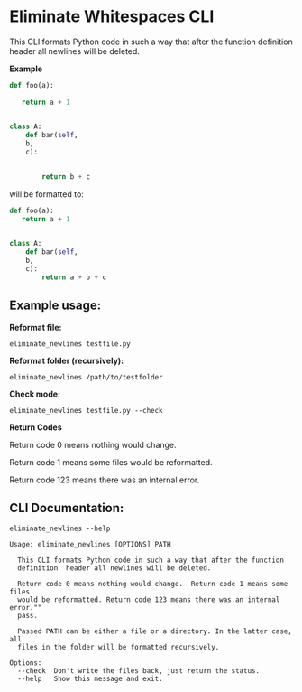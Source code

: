 # Eliminate Whitespaces CLI

This CLI formats Python code in such a way that after the function definition header all newlines will be deleted.


**Example**

```python
def foo(a):
    
   return a + 1
   

class A:
    def bar(self,
    b,
    c):
       

        return b + c
```

will be formatted to:

```python
def foo(a):
   return a + 1
   

class A:
    def bar(self,
    b,
    c):
        return a + b + c
```

## Example usage:

**Reformat file:**

    eliminate_newlines testfile.py

**Reformat folder (recursively):**

    eliminate_newlines /path/to/testfolder

**Check mode:**

    eliminate_newlines testfile.py --check

**Return Codes**

Return code 0 means nothing would change.

Return code 1 means some files would be reformatted. 

Return code 123 means there was an internal error.


## CLI Documentation:

    eliminate_newlines --help


```
Usage: eliminate_newlines [OPTIONS] PATH

  This CLI formats Python code in such a way that after the function
  definition  header all newlines will be deleted.

  Return code 0 means nothing would change.  Return code 1 means some files
  would be reformatted. Return code 123 means there was an internal error.""
  pass.

  Passed PATH can be either a file or a directory. In the latter case, all
  files in the folder will be formatted recursively.

Options:
  --check  Don't write the files back, just return the status.
  --help   Show this message and exit.
```
